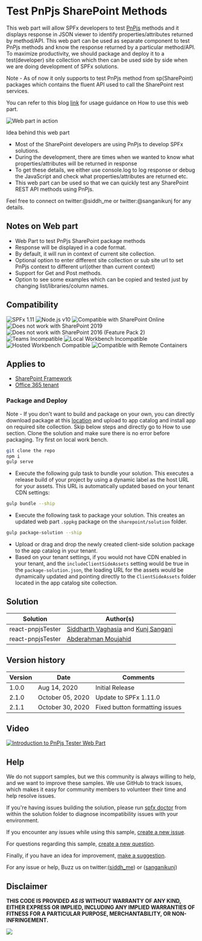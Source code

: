 # Test PnPjs SharePoint Methods

This web part will allow SPFx developers to test [PnPjs](https://pnp.github.io/pnpjs/getting-started/) methods and it displays response in JSON viewer to identify properties/attributes returned by method/API. This web part can be used as separate component to test PnPjs methods and know the response returned by a particular method/API. To maximize productivity, we should package and deploy it to a test(developer) site collection which then can be used side by side when we are doing development of SPFx solutions.

Note - As of now it only supports to test PnPjs method from sp(SharePoint) packages which contains the fluent API used to call the SharePoint rest services.

You can refer to this blog [link](https://siddharthvaghasia.com/2020/08/16/usage-guide-on-spfx-pnpjs-tester-web-part/) for usage guidance on How to use this web part.

![Web part in action](assets/pnpjstesterinaction.gif?raw=true "Web part in action")

Idea behind this web part

- Most of the SharePoint developers are using PnPjs to develop SPFx solutions.
- During the development, there are times when we wanted to know what properties/attributes will be returned in response
- To get these details, we either use console.log to log response or debug the JavaScript and check what properties/attributes are returned etc.
- This web part can be used so that we can quickly test any SharePoint REST API methods using PnPjs.

Feel free to connect on twitter:@siddh_me or twitter:@sanganikunj for any details.

## Notes on Web part

- Web Part to test PnPjs SharePoint package methods
- Response will be displayed in a code format.
- By default, it will run in context of current site collection.
- Optional option to enter different site collection or sub site url to set PnPjs context to different url(other than current context)
- Support for Get and Post methods.
- Option to see some examples which can be copied and tested just by changing list/libraries/column names.

## Compatibility

![SPFx 1.11](https://img.shields.io/badge/SPFx-1.11.0-green.svg)
![Node.js v10](https://img.shields.io/badge/Node.js-v10-green.svg)
![Compatible with SharePoint Online](https://img.shields.io/badge/SharePoint%20Online-Compatible-green.svg)
![Does not work with SharePoint 2019](https://img.shields.io/badge/SharePoint%20Server%202019-Incompatible-red.svg "SharePoint Server 2019 requires SPFx 1.4.1 or lower")
![Does not work with SharePoint 2016 (Feature Pack 2)](https://img.shields.io/badge/SharePoint%20Server%202016%20(Feature%20Pack%202)-Incompatible-red.svg "SharePoint Server 2016 Feature Pack 2 requires SPFx 1.1")
![Teams Incompatible](https://img.shields.io/badge/Teams-Incompatible-lightgrey.svg)
![Local Workbench Incompatible](https://img.shields.io/badge/Local%20Workbench-Incompatible-red.svg "The solution requires access to SharePoint resources")
![Hosted Workbench Compatible](https://img.shields.io/badge/Hosted%20Workbench-Compatible-green.svg)
![Compatible with Remote Containers](https://img.shields.io/badge/Remote%20Containers-Compatible-green.svg)

## Applies to

- [SharePoint Framework](http://dev.office.com/sharepoint/docs/spfx/sharepoint-framework-overview)
- [Office 365 tenant](http://dev.office.com/sharepoint/docs/spfx/set-up-your-developer-tenant)

### Package and Deploy

Note - If you don't want to build and package on your own, you can directly download package at this [location](./sharepoint/solution/react-pnpjsexplorer.sppkg) and upload to app catalog and install app on required site collection. Skip below steps and directly go to How to use section.
Clone the solution and make sure there is no error before packaging. Try first on local work bench.

```bash
git clone the repo
npm i
gulp serve
```

- Execute the following gulp task to bundle your solution. This executes a release build of your project by using a dynamic label as the host URL for your assets. This URL is automatically updated based on your tenant CDN settings:

```bash
gulp bundle --ship
```

- Execute the following task to package your solution. This creates an updated web part `.sppkg` package on the `sharepoint/solution` folder.

```bash
gulp package-solution --ship
```

- Upload or drag and drop the newly created client-side solution package to the app catalog in your tenant.
- Based on your tenant settings, if you would not have CDN enabled in your tenant, and the `includeClientSideAssets` setting would be true in the `package-solution.json`, the loading URL for the assets would be dynamically updated and pointing directly to the `ClientSideAssets` folder located in the app catalog site collection.

## Solution

| Solution          | Author(s)                                                                                                                          |
| ----------------- | ---------------------------------------------------------------------------------------------------------------------------------- |
| react-pnpjsTester | [Siddharth Vaghasia](https://www.linkedin.com/in/siddharthvaghasia/) and [Kunj Sangani](https://www.linkedin.com/in/kunj-sangani/) |
| react-pnpjsTester | [Abderahman Moujahid](https://github.com/Abderahman88)|

## Version history

| Version | Date         | Comments        |
| ------- | ------------ | --------------- |
| 1.0.0   | Aug 14, 2020 | Initial Release |
| 2.1.0   | October 05, 2020 | Update to SPFx 1.11.0 |
| 2.1.1   | October 30, 2020 | Fixed button formatting issues |

## Video

[![Introduction to PnPjs Tester Web Part](./assets/video-thumbnail.jpg)](https://www.youtube.com/watch?v=mdgkyxeayY0 "Introduction to PnPjs Tester Web Part")

## Help

We do not support samples, but we this community is always willing to help, and we want to improve these samples. We use GitHub to track issues, which makes it easy for  community members to volunteer their time and help resolve issues.

If you're having issues building the solution, please run [spfx doctor](https://pnp.github.io/cli-microsoft365/cmd/spfx/spfx-doctor/) from within the solution folder to diagnose incompatibility issues with your environment.

If you encounter any issues while using this sample, [create a new issue](https://github.com/pnp/sp-dev-fx-webparts/issues/new?assignees=&labels=Needs%3A+Triage+%3Amag%3A%2Ctype%3Abug-suspected%2Csample%3A%20react-pnpjsexplorer&template=bug-report.yml&sample=react-pnpjsexplorer&authors=@Abderahman88%20@siddharth-vaghasia%20@kunj-sangani&title=react-pnpjsexplorer%20-%20).

For questions regarding this sample, [create a new question](https://github.com/pnp/sp-dev-fx-webparts/issues/new?assignees=&labels=Needs%3A+Triage+%3Amag%3A%2Ctype%3Aquestion%2Csample%3A%20react-pnpjsexplorer&template=question.yml&sample=react-pnpjsexplorer&authors=@Abderahman88%20@siddharth-vaghasia%20@kunj-sangani&title=react-pnpjsexplorer%20-%20).

Finally, if you have an idea for improvement, [make a suggestion](https://github.com/pnp/sp-dev-fx-webparts/issues/new?assignees=&labels=Needs%3A+Triage+%3Amag%3A%2Ctype%3Aenhancement%2Csample%3A%20react-pnpjsexplorer&template=question.yml&sample=react-pnpjsexplorer&authors=@Abderahman88%20@siddharth-vaghasia%20@kunj-sangani&title=react-pnpjsexplorer%20-%20).

For any issue or help, Buzz us on twitter:([siddh_me](https://twitter.com/siddh_me/)) or ([sanganikunj](https://twitter.com/sanganikunj))

## Disclaimer

**THIS CODE IS PROVIDED *AS IS* WITHOUT WARRANTY OF ANY KIND, EITHER EXPRESS OR IMPLIED, INCLUDING ANY IMPLIED WARRANTIES OF FITNESS FOR A PARTICULAR PURPOSE, MERCHANTABILITY, OR NON-INFRINGEMENT.**


<img src="https://pnptelemetry.azurewebsites.net/sp-dev-fx-webparts/samples/react-pnpjsexplorer" />
